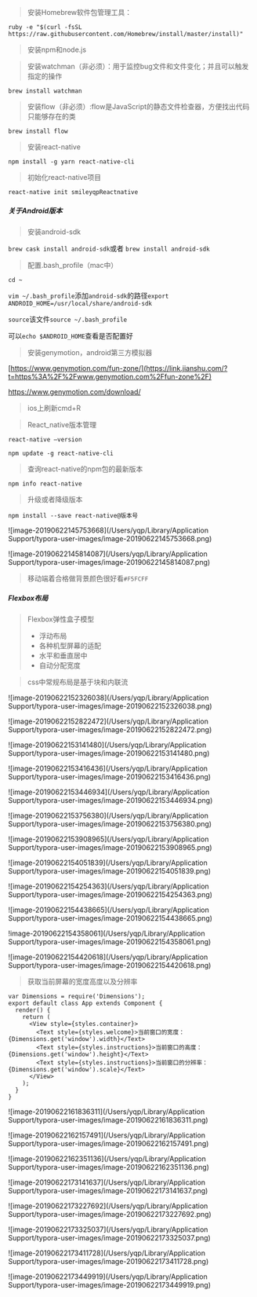 > 安装Homebrew软件包管理工具：

`ruby -e "$(curl -fsSL https://raw.githubusercontent.com/Homebrew/install/master/install)"`

> 安装npm和node.js

> 安装watchman（非必须）：用于监控bug文件和文件变化；并且可以触发指定的操作

`brew install watchman`

> 安装flow（非必须）:flow是JavaScript的静态文件检查器，方便找出代码只能够存在的类

`brew install flow`

> 安装react-native

`npm install -g yarn react-native-cli`

> 初始化react-native项目

`react-native init smileyqpReactnative`

##### 关于Android版本

> 安装android-sdk

`brew cask install android-sdk`或者 `brew install android-sdk`

> 配置.bash_profile（mac中）

`cd ~`

`vim ~/.bash_profile`添加`android-sdk`的路径`export ANDROID_HOME=/usr/local/share/android-sdk`

`source`该文件`source ~/.bash_profile`

可以`echo $ANDROID_HOME`查看是否配置好

> 安装genymotion，android第三方模拟器

 [https://www.genymotion.com/fun-zone/](https://link.jianshu.com/?t=https%3A%2F%2Fwww.genymotion.com%2Ffun-zone%2F)

<https://www.genymotion.com/download/>

> ios上刷新cmd+R

> React_native版本管理

`react-native —version`

`npm update -g react-native-cli `

> 查询react-native的npm包的最新版本

`npm info react-native`

> 升级或者降级版本

`npm install --save react-native@版本号`

![image-20190622145753668](/Users/yqp/Library/Application Support/typora-user-images/image-20190622145753668.png)

![image-20190622145814087](/Users/yqp/Library/Application Support/typora-user-images/image-20190622145814087.png)

> 移动端着合格做背景颜色很好看`#F5FCFF`

##### Flexbox布局

> Flexbox弹性盒子模型
>
> - 浮动布局
> - 各种机型屏幕的适配
> - 水平和垂直居中
> - 自动分配宽度

> css中常规布局是基于块和内联流

![image-20190622152326038](/Users/yqp/Library/Application Support/typora-user-images/image-20190622152326038.png)

![image-20190622152822472](/Users/yqp/Library/Application Support/typora-user-images/image-20190622152822472.png)

![image-20190622153141480](/Users/yqp/Library/Application Support/typora-user-images/image-20190622153141480.png)

![image-20190622153416436](/Users/yqp/Library/Application Support/typora-user-images/image-20190622153416436.png)

![image-20190622153446934](/Users/yqp/Library/Application Support/typora-user-images/image-20190622153446934.png)

![image-20190622153756380](/Users/yqp/Library/Application Support/typora-user-images/image-20190622153756380.png)

![image-20190622153908965](/Users/yqp/Library/Application Support/typora-user-images/image-20190622153908965.png)

![image-20190622154051839](/Users/yqp/Library/Application Support/typora-user-images/image-20190622154051839.png)

![image-20190622154254363](/Users/yqp/Library/Application Support/typora-user-images/image-20190622154254363.png)

![image-20190622154438665](/Users/yqp/Library/Application Support/typora-user-images/image-20190622154438665.png)

!image-20190622154358061](/Users/yqp/Library/Application Support/typora-user-images/image-20190622154358061.png)

![image-20190622154420618](/Users/yqp/Library/Application Support/typora-user-images/image-20190622154420618.png)

> 获取当前屏幕的宽度高度以及分辨率

```shell
var Dimensions = require('Dimensions');
export default class App extends Component {
  render() {
    return (
      <View style={styles.container}>
        <Text style={styles.welcome}>当前窗口的宽度：{Dimensions.get('window').width}</Text>
        <Text style={styles.instructions}>当前窗口的高度：{Dimensions.get('window').height}</Text>
        <Text style={styles.instructions}>当前窗口的分辨率：{Dimensions.get('window').scale}</Text>
      </View>
    );
  }
}
```

![image-20190622161836311](/Users/yqp/Library/Application Support/typora-user-images/image-20190622161836311.png)

![image-20190622162157491](/Users/yqp/Library/Application Support/typora-user-images/image-20190622162157491.png)

![image-20190622162351136](/Users/yqp/Library/Application Support/typora-user-images/image-20190622162351136.png)

![image-20190622173141637](/Users/yqp/Library/Application Support/typora-user-images/image-20190622173141637.png)

![image-20190622173227692](/Users/yqp/Library/Application Support/typora-user-images/image-20190622173227692.png)

![image-20190622173325037](/Users/yqp/Library/Application Support/typora-user-images/image-20190622173325037.png)

![image-20190622173411728](/Users/yqp/Library/Application Support/typora-user-images/image-20190622173411728.png)

![image-20190622173449919](/Users/yqp/Library/Application Support/typora-user-images/image-20190622173449919.png)

 